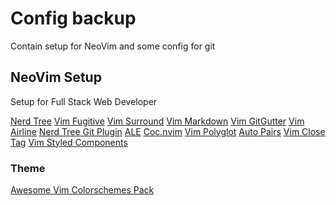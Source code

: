 # Config backup

Contain setup for NeoVim and some config for git

## NeoVim Setup

Setup for Full Stack Web Developer

[Nerd Tree](https://github.com/preservim/nerdtree)
[Vim Fugitive](https://github.com/tpope/vim-fugitive)
[Vim Surround](https://github.com/tpope/vim-surround)
[Vim Markdown](https://github.com/tpope/vim-markdown)
[Vim GitGutter](https://github.com/airblade/vim-gitgutter)
[Vim Airline](https://github.com/vim-airline/vim-airline)
[Nerd Tree Git Plugin](https://github.com/xuyuanp/nerdtree-git-plugin)
[ALE](https://github.com/w0rp/ale)
[Coc.nvim](https://github.com/neoclide/coc.nvim)
[Vim Polyglot](https://github.com/sheerun/vim-polyglot)
[Auto Pairs](https://github.com/jiangmiao/auto-pairs)
[Vim Close Tag](https://github.com/alvan/vim-closetag)
[Vim Styled Components](https://github.com/styled-components/vim-styled-components)

### Theme
[Awesome Vim Colorschemes Pack](https://github.com/rafi/awesome-vim-colorschemes)


